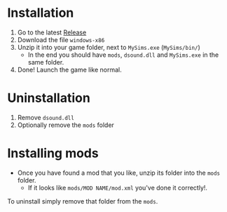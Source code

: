 # Installation

1. Go to the latest [Release](https://github.com/ThuverX/MySimsModLoader/releases)
2. Download the file `windows-x86`
3. Unzip it into your game folder, next to `MySims.exe` (`MySims/bin/`)
    - In the end you should have `mods`, `dsound.dll` and `MySims.exe` in the same folder.
4. Done! Launch the game like normal.

# Uninstallation
1. Remove `dsound.dll`
2. Optionally remove the `mods` folder

# Installing mods

- Once you have found a mod that you like, unzip its folder into the `mods` folder.
    - If it looks like `mods/MOD NAME/mod.xml` you've done it correctly!.

To uninstall simply remove that folder from the `mods`.